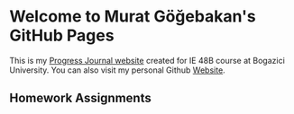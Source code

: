 # Welcome to Murat Göğebakan's GitHub Pages

This is my [Progress Journal website](https://bu-ie-48b.github.io/fall21-MuratCaganGogebakan/) created for IE 48B course at Bogazici University. You can also visit my personal Github [Website](https://github.com/MuratCaganGogebakan). 

## Homework Assignments

